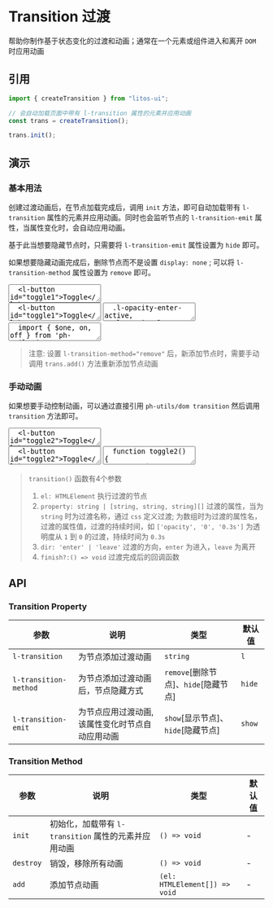 # Transition 过渡

帮助你制作基于状态变化的过渡和动画；通常在一个元素或组件进入和离开 `DOM` 时应用动画

## 引用

```js
import { createTransition } from "litos-ui";

// 会自动加载页面中带有 l-transition 属性的元素并应用动画
const trans = createTransition();

trans.init();
```

## 演示

<script setup lang="ts">
  import { $one, on, off, transition } from 'ph-utils/dom';
  import { onMounted, onUnmounted, nextTick } from 'vue';
  import { createTransition } from '../../src/components/utils';

  const trans = createTransition();

  function toggle() {
    const $text = $one('#text1');
    const transEmit = $text.getAttribute('l-transition-emit') || 'show';
    if (transEmit === 'hide') {
      $text.setAttribute('l-transition-emit', "show");
    } else {
      $text.setAttribute('l-transition-emit', "hide");
    }
  }

  function toggle2() {
    const $text = $one('#text2');
    const display = $text.style.display;
    if (display === 'none') {
      $text.style.display = 'block';
      // 展示显示动画
      transition($text, [['opacity', '0', '0.3s']]);
    } else {
      // 隐藏隐藏动画
      transition($text, [['opacity', '0', '0.3s']], 'leave', () => {
        $text.style.display = 'none';
      });
    }
  }

  onMounted(() => {
    nextTick(() => {
      // 初始化, 加载带有 l-transition 属性的元素动画
      trans.init();
      on($one('#toggle1'), 'click', toggle);
      on($one('#toggle2'), 'click', toggle2);
    })
  })

  onUnmounted(() => {
    trans.destroy();
    off($$one('#toggle1'), 'click', toggle)
    off($$one('#toggle2'), 'click', toggle2)
  })
</script>

### 基本用法

创建过渡动画后，在节点加载完成后，调用 `init` 方法，即可自动加载带有 `l-transition` 属性的元素并应用动画。同时也会监听节点的 `l-transition-emit` 属性，当属性变化时，会自动应用动画。

基于此当想要隐藏节点时，只需要将 `l-transition-emit` 属性设置为 `hide` 即可。

如果想要隐藏动画完成后，删除节点而不是设置 `display: none` ; 可以将 `l-transition-method` 属性设置为 `remove` 即可。

<ClientOnly>
<l-code-preview>
<textarea lang="html">
  <l-button id="toggle1">Toggle</l-button>
  <p id="text1" l-transition="l-opacity" l-transition-method="hide">hello</p>
</textarea>
<div class="source">
<textarea lang="html">
  <l-button id="toggle1">Toggle</l-button>
  <p id="text1" l-transition="l-opacity" l-transition-method="hide">hello</p>
</textarea>
<textarea lang="css">
  .l-opacity-enter-active,
  .l-opacity-leave-active {
    transition: opacity 0.3s ease;
  }
  //-
  .l-opacity-enter-from,
  .l-opacity-leave-to {
    opacity: 0;
  }
</textarea>
<textarea lang="js">
  import { $one, on, off } from 'ph-utils/dom';
  import { createTransition } from 'litos-ui';
  //-
  const trans = createTransition();
  // 初始化, 加载带有 l-transition 属性的元素动画
  // 需要在页面结束时调用 trans.destroy()
  trans.init();
  //-
  function toggle() {
    const $text = $one('#text1');
    const transEmit = $text.getAttribute('l-transition-emit') || 'show';
    if (transEmit === 'hide') {
      $text.setAttribute('l-transition-emit', "show");
    } else {
      $text.setAttribute('l-transition-emit', "hide");
    }
  }
  //-
  on($one('#toggle1'), 'click', toggle);
</textarea>
</div>
</l-code-preview>
</ClientOnly>

> 注意: 设置 `l-transition-method="remove"` 后，新添加节点时，需要手动调用 `trans.add()` 方法重新添加节点动画

### 手动动画

如果想要手动控制动画，可以通过直接引用 `ph-utils/dom transition` 然后调用 `transition` 方法即可。

<ClientOnly>
<l-code-preview>
<textarea lang="html">
  <l-button id="toggle2">Toggle</l-button>
  <p id="text2">hello</p>
</textarea>
<div class="source">
<textarea lang="html">
  <l-button id="toggle2">Toggle</l-button>
  <p id="text2">hello</p>
</textarea>
<textarea lang="js">
  function toggle2() {
    const $text = $one('#text2');
    const display = $text.style.display;
    if (display === 'none') {
      $text.style.display = 'block';
      // 展示显示动画
      transition($text, [['opacity', '0', '0.3s']]);
    } else {
      // 隐藏隐藏动画
      transition($text, [['opacity', '0', '0.3s']], 'leave', () => {
        $text.style.display = 'none';
      });
    }
  }
  //-
  on($one('#toggle2'), 'click', toggle2);
</textarea>
</div>
</l-code-preview>
</ClientOnly>

> `transition()` 函数有4个参数
>
> 1. `el: HTMLElement` 执行过渡的节点
> 2. `property: string | [string, string, string][]` 过渡的属性，当为 `string` 时为过渡名称，通过 `css` 定义过渡; 为数组时为过渡的属性名，过渡的属性值，过渡的持续时间，如 `['opacity', '0', '0.3s']` 为透明度从 `1` 到 `0` 的过渡，持续时间为 `0.3s`
> 3. `dir: 'enter' | 'leave'` 过渡的方向，`enter` 为进入，`leave` 为离开
> 4. `finish?:() => void` 过渡完成后的回调函数

## API

### Transition Property

<!-- prettier-ignore -->
| 参数 | 说明 | 类型 | 默认值 |
| --- | --- | --- | --- |
| `l-transition` | 为节点添加过渡动画 | `string` | `l` |
| `l-transition-method` | 为节点添加过渡动画后，节点隐藏方式 | `remove`[删除节点]、`hide`[隐藏节点] | `hide` |
| `l-transition-emit` | 为节点应用过渡动画, 该属性变化时节点自动应用动画 | `show`[显示节点]、`hide`[隐藏节点] | `show` |

### Transition Method

<!-- prettier-ignore -->
| 参数 | 说明 | 类型 | 默认值 |
| --- | --- | --- | --- |
| `init` | 初始化，加载带有 `l-transition` 属性的元素并应用动画 | `() => void` | - |
| `destroy` | 销毁，移除所有动画 | `() => void` | - |
| `add` | 添加节点动画 | `(el: HTMLElement[]) => void` | - |
